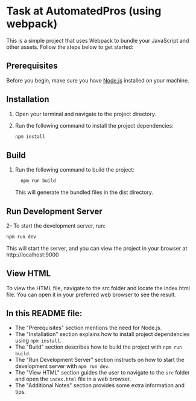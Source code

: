 # Task at AutomatedPros (using webpack)

This is a simple project that uses Webpack to bundle your JavaScript and other assets. Follow the steps below to get started:

## Prerequisites

Before you begin, make sure you have [Node.js](https://nodejs.org/) installed on your machine.

## Installation

1. Open your terminal and navigate to the project directory.

2. Run the following command to install the project dependencies:

   ```bash
   npm install
   ```

## Build

1. Run the following command to build the project:

   ```bash
     npm run build
   ```

   This will generate the bundled files in the dist directory.

## Run Development Server

2- To start the development server, run:

```bash
npm run dev
```

This will start the server, and you can view the project in your browser at http://localhost:9000

## View HTML

To view the HTML file, navigate to the src folder and locate the index.html file. You can open it in your preferred web browser to see the result.

## In this README file:

- The "Prerequisites" section mentions the need for Node.js.
- The "Installation" section explains how to install project dependencies using `npm install`.
- The "Build" section describes how to build the project with `npm run build`.
- The "Run Development Server" section instructs on how to start the development server with `npm run dev`.
- The "View HTML" section guides the user to navigate to the `src` folder and open the `index.html` file in a web browser.
- The "Additional Notes" section provides some extra information and tips.
